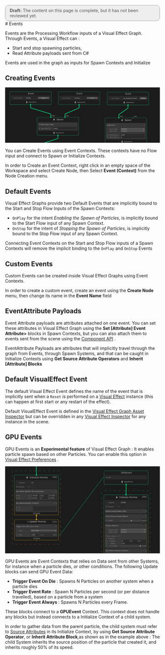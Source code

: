<div style="border: solid 1px #999; border-radius:12px; background-color:#EEE; padding: 8px; padding-left:14px; color: #555; font-size:14px;"><b>Draft:</b> The content on this page is complete, but it has not been reviewed yet.</div>
# Events

Events are the Processing Workflow inputs of a Visual Effect Graph. Through Events, a Visual Effect can :

* Start and stop spawning particles, 
* Read Attribute payloads sent from C#

Events are used in the graph as inputs for Spawn Contexts and Initialize

## Creating Events

![](Images/EventContexts.png)

You can Create Events using Event Contexts. These contexts have no Flow input and connect to Spawn or Initialize Contexts.

In order to Create an Event Context, right click in an empty space of the Workspace and select Create Node, then Select **Event (Context)** from the Node Creation menu.

## Default Events

Visual Effect Graphs provide two Default Events that are implicitly bound to the Start and Stop Flow Inputs of the Spawn Contexts:

* `OnPlay` for the intent *Enabling the Spawn of Particles*, is implicitly bound to the Start Flow input of any Spawn Context.
* `OnStop` for the intent of *Stopping the Spawn of Particles*, is implicitly bound to the Stop Flow input of any Spawn Context.

Connecting Event Contexts on the Start and Stop Flow inputs of a Spawn Contexts will remove the implicit binding to the `OnPlay` and `OnStop` Events

## Custom Events

Custom Events can be created inside Visual Effect Graphs using Event Contexts.

In order to create a custom event, create an event using the **Create Node** menu, then change its name in the **Event Name** field

## EventAttribute Payloads

Event Attribute payloads are attributes attached on one event. You can set these attributes in Visual Effect Graph using the **Set [Attribute] Event Attribute>** blocks in Spawn Contexts, but you can also attach them to events sent from the scene using the [Component API](ComponentAPI.md#event-attributes) .

EventAttribute Payloads are attributes that will implicitly travel through the graph from Events, through Spawn Systems, and that can be caught in Initialize Contexts using **Get Source Attribute Operators** and **Inherit [Attribute] Blocks**

## Default VisualEffect Event

The default Visual Effect Event defines the name of the event that is implicitly sent when a `Reset` is performed on a [Visual Effect](VisualEffectComponent.md) instance (this can happen at first start or any restart of the effect).

Default VisualEffect Event is defined in the [Visual Effect Graph Asset Inspector](VisualEffectGraphAsset.md) but can be overridden in any [Visual Effect Inspector](VisualEffectComponent.md) for any instance in the scene.

## GPU Events

GPU Events is an **Experimental feature** of Visual Effect Graph : It enables particle spawn based on other Particles.  You can enable this option in [Visual Effect Preferences](VisualEffectPreferences.md) .

![](Images/GPUEvent.png)

GPU Events are Event Contexts that relies on Data sent from other Systems, for instance when a particle dies, or other conditions. The following Update blocks can send GPU Event Data:

* **Trigger Event On Die** :  Spawns N Particles on another system when a particle dies
* **Trigger Event Rate** : Spawn N Particles per second (or per distance travelled), based on a particle from a system
* **Trigger Event Always** :  Spawns N Particles every Frame.

These blocks connect to a **GPUEvent** Context. This context does not handle any blocks but instead connects to a Initialize Context of a child system.

In order to gather data from the parent particle, the child system must refer to [Source Attributes](Attributes.md) in its Initialize Context, by using **Get Source Attribute Operator**, or **Inherit Attribute Block**,as shown as in the example above : The child System inherits the source position of the particle that created it, and inherits roughly 50% of its speed.

